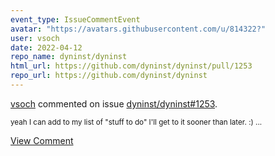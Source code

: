 ```yaml
---
event_type: IssueCommentEvent
avatar: "https://avatars.githubusercontent.com/u/814322?"
user: vsoch
date: 2022-04-12
repo_name: dyninst/dyninst
html_url: https://github.com/dyninst/dyninst/pull/1253
repo_url: https://github.com/dyninst/dyninst
---
```


<a href='https://github.com/vsoch' target='_blank'>vsoch</a> commented on issue <a href='https://github.com/dyninst/dyninst/pull/1253' target='_blank'>dyninst/dyninst#1253</a>.

<small>yeah I can add to my list of "stuff to do" I'll get to it sooner than later. :) ...</small>

<a href='https://github.com/dyninst/dyninst/pull/1253' target='_blank'>View Comment</a>